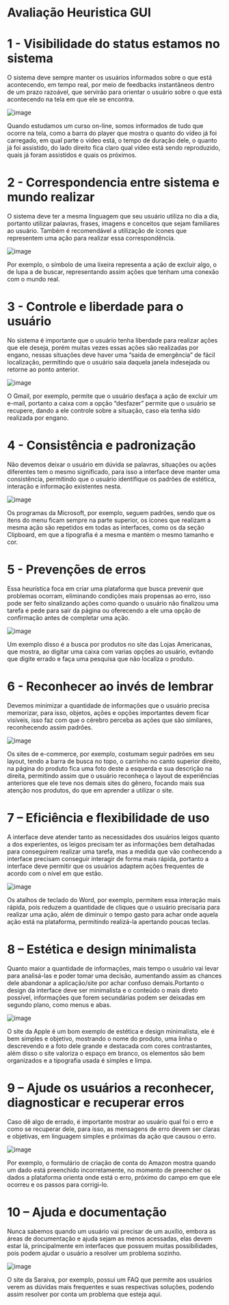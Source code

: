 <h1>Avaliação Heuristica GUI</h1>

<h1>1 - Visibilidade do status estamos no sistema</h1>

O sistema deve sempre manter os usuários informados sobre o que está acontecendo, em tempo real, por meio de feedbacks instantâneos dentro de um prazo razoável, que servirão para orientar o usuário sobre o que está acontecendo na tela em que ele se encontra.

![image](https://github.com/EliezerLopes1/Bertoti/assets/102488914/55611bc3-578c-4243-8663-5f0058e4102a)

Quando estudamos um curso on-line, somos informados de tudo que ocorre na tela, como a barra do player que mostra o quanto do vídeo já foi carregado, em qual parte o vídeo está, o tempo de duração dele, o quanto já foi assistido, do lado direito fica claro qual vídeo está sendo reproduzido, quais já foram assistidos e quais os próximos.

<h1>2 - Correspondencia entre sistema e mundo realizar</h1> 

O sistema deve ter a mesma linguagem que seu usuário utiliza no dia a dia, portanto utilizar palavras, frases, imagens e conceitos que sejam familiares ao usuário. Também é recomendável a utilização de ícones que representem uma ação para realizar essa correspondência.

![image](https://github.com/EliezerLopes1/Bertoti/assets/102488914/7d25232c-fbd4-4b9e-b035-615c838ca66b)

Por exemplo, o símbolo de uma lixeira representa a ação de excluir algo, o de lupa a de buscar, representando assim ações que tenham uma conexão com o mundo real.

<h1>3 - Controle e liberdade para o usuário</h1>

No sistema é importante que o usuário tenha liberdade para realizar ações que ele deseja, porém muitas vezes essas ações são realizadas por engano, nessas situações deve haver uma “saída de emergência” de fácil localização, permitindo que o usuário saia daquela janela indesejada ou retorne ao ponto anterior.

![image](https://github.com/EliezerLopes1/Bertoti/assets/102488914/d67f553e-42f5-4965-8af5-f7ed91f616f4)

O Gmail, por exemplo, permite que o usuário desfaça a ação de excluir um e-mail, portanto a caixa com a opção “desfazer” permite que o usuário se recupere, dando a ele controle sobre a situação, caso ela tenha sido realizada por engano.

<h1>4 - Consistência e padronização</h1>

Não devemos deixar o usuário em dúvida se palavras, situações ou ações diferentes tem o mesmo significado, para isso a interface deve manter uma consistência, permitindo que o usuário identifique os padrões de estética, interação e informação existentes nesta.

![image](https://github.com/EliezerLopes1/Bertoti/assets/102488914/436b0983-4659-4032-899f-82f70ce7b7f2)

Os programas da Microsoft, por exemplo, seguem padrões, sendo que os itens do menu ficam sempre na parte superior, os ícones que realizam a mesma ação são repetidos em todas as interfaces, como os da seção Clipboard, em que a tipografia é a mesma e mantém o mesmo tamanho e cor.

<h1>5 - Prevenções de erros</h1>

Essa heurística foca em criar uma plataforma que busca prevenir que problemas ocorram, eliminando condições mais propensas ao erro, isso pode ser feito sinalizando ações como quando o usuário não finalizou uma tarefa e pede para sair da página ou oferecendo a ele uma opção de confirmação antes de completar uma ação.

![image](https://github.com/EliezerLopes1/Bertoti/assets/102488914/264f81d4-c112-427a-844b-39c0a008187c)

Um exemplo disso é a busca por produtos no site das Lojas Americanas, que mostra, ao digitar uma caixa com varias opções ao usuário, evitando que digite errado e faça uma pesquisa que não localiza o produto.

<h1>6 - Reconhecer ao invés de lembrar</h1>

Devemos minimizar a quantidade de informações que o usuário precisa memorizar, para isso, objetos, ações e opções importantes devem ficar visíveis, isso faz com que o cérebro perceba as ações que são similares, reconhecendo assim padrões.

![image](https://github.com/EliezerLopes1/Bertoti/assets/102488914/e82fc9ff-22c8-45e2-b4d8-e2b6e198ddf0)

Os sites de e-commerce, por exemplo, costumam seguir padrões em seu layout, tendo a barra de busca no topo, o carrinho no canto superior direito, na página do produto fica uma foto deste a esquerda e sua descrição na direita, permitindo assim que o usuário reconheça o layout de experiências anteriores que ele teve nos demais sites do gênero, focando mais sua atenção nos produtos, do que em aprender a utilizar o site.

<h1>7 – Eficiência e flexibilidade de uso</h1>

A interface deve atender tanto as necessidades dos usuários leigos quanto a dos experientes, os leigos precisam ter as informações bem detalhadas para conseguirem realizar uma tarefa, mas a medida que vão conhecendo a interface precisam conseguir interagir de forma mais rápida, portanto a interface deve permitir que os usuários adaptem ações frequentes de acordo com o nível em que estão.

![image](https://github.com/EliezerLopes1/Bertoti/assets/102488914/7e9962ff-a785-463c-8288-1fc6348918f0)

Os atalhos de teclado do Word, por exemplo, permitem essa interação mais rápida, pois reduzem a quantidade de cliques que o usuário precisaria para realizar uma ação, além de diminuir o tempo gasto para achar onde aquela ação está na plataforma, permitindo realizá-la apertando poucas teclas.

<h1>8 – Estética e design minimalista</h1>

Quanto maior a quantidade de informações, mais tempo o usuário vai levar para analisá-las e poder tomar uma decisão, aumentando assim as chances dele abandonar a aplicação/site por achar confuso demais.Portanto o design da interface deve ser minimalista e o conteúdo o mais direto possível, informações que forem secundárias podem ser deixadas em segundo plano, como menus e abas.

![image](https://github.com/EliezerLopes1/Bertoti/assets/102488914/864cafcd-4d33-4d38-8f70-8beac8d9cac0)

O site da Apple é um bom exemplo de estética e design minimalista, ele é bem simples e objetivo, mostrando o nome do produto, uma linha o descrevendo e a foto dele grande e destacada com cores contrastantes, além disso o site valoriza o espaço em branco, os elementos são bem organizados e a tipografia usada é simples e limpa.

<h1>9 – Ajude os usuários a reconhecer, diagnosticar e recuperar erros</h1>

Caso dê algo de errado, é importante mostrar ao usuário qual foi o erro e como se recuperar dele, para isso, as mensagens de erro devem ser claras e objetivas, em linguagem simples e próximas da ação que causou o erro.

![image](https://github.com/EliezerLopes1/Bertoti/assets/102488914/76d2d659-4fe0-4a11-8531-5c261c58c657)

Por exemplo, o formulário de criação de conta do Amazon mostra quando um dado está preenchido incorretamente, no momento de preencher os dados a plataforma orienta onde está o erro, próximo do campo em que ele ocorreu e os passos para corrigi-lo.

<h1>10 – Ajuda e documentação</h1>

Nunca sabemos quando um usuário vai precisar de um auxílio, embora as áreas de documentação e ajuda sejam as menos acessadas, elas devem estar lá, principalmente em interfaces que possuem muitas possibilidades, pois podem ajudar o usuário a resolver um problema sozinho.

![image](https://github.com/EliezerLopes1/Bertoti/assets/102488914/fa48d87c-057c-403d-8faa-c66570784f97)

O site da Saraiva, por exemplo, possui um FAQ que permite aos usuários verem as dúvidas mais frequentes e suas respectivas soluções, podendo assim resolver por conta um problema que esteja aqui.
